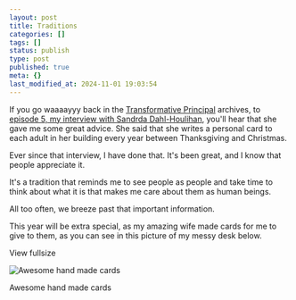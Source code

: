 ```yaml
---
layout: post
title: Traditions
categories: []
tags: []
status: publish
type: post
published: true
meta: {}
last_modified_at: 2024-11-01 19:03:54
---
```


If you go waaaayyy back in the 
[Transformative Principal](http://transformativeprincipal.org/past-episodes) archives, to 
[episode 5, my interview with Sandrda Dahl-Houlihan](http://www.transformativeprincipal.org/episode-005-sandra-dahl-houlihan/), you'll hear that she gave me some great advice. She said that she writes a personal card to each adult in her building every year between Thanksgiving and Christmas.

Ever since that interview, I have done that. It's been great, and I know that people appreciate it.

It's a tradition that reminds me to see people as people and take time to think about what it is that makes me care about them as human beings.

All too often, we breeze past that important information.

This year will be extra special, as my amazing wife made cards for me to give to them, as you can see in this picture of my messy desk below.












































  

    
  
    
View fullsize
              
          
![Awesome hand made cards](/squarespace_images/content_v1_4fffa949e4b0b4590d67b4e7_1543130709430-UM4MXA1LVDJ4SAQFLFP8_IMG_6958.jpg_)
          
        

        
          
          
Awesome hand made cards
